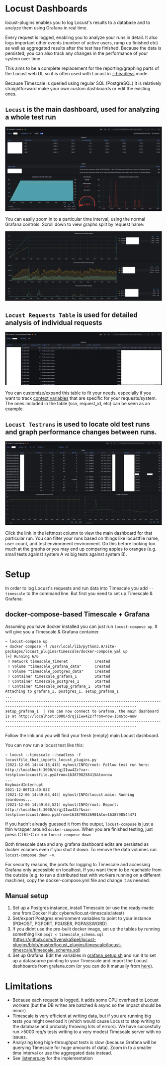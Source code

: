 # Locust Dashboards

locust-plugins enables you to log Locust's results to a database and to analyze them using Grafana in real time. 

Every request is logged, enabling you to analyze your runs in detail. It also logs important other events (number of active users, ramp up finished etc) as well as aggregated results after the test has finished. Because the data is persisted, you can also track any changes in the performance of your system over time.

This aims to be a complete replacement for the reporting/graphing parts of the Locust web UI, so it is often used with Locust in [--headless](https://docs.locust.io/en/stable/running-without-web-ui.html#running-without-the-web-ui) mode.

Because Timescale is queried using regular SQL (PostgreSQL) it is relatively straightforward make your own custom dashboards or edit the existing ones.

## `Locust` is the main dashboard, used for analyzing a whole test run

![Main dashboard](screenshots/main_dashboard.png)

You can easily zoom in to a particular time interval, using the normal Grafana controls. Scroll down to view graphs split by request name:

![Graphs by request](screenshots/main_dashboard_by_request_graphs.png)

## `Locust Requests Table` is used for detailed analysis of individual requests

![Requests table view](screenshots/requests_table.png)

You can customize/expand this table to fit your needs, especially if you want to track [context variables](https://docs.locust.io/en/stable/extending-locust.html#request-context) that are specific for your requests/system. The ones included in the table (ssn, request_id, etc) can be seen as an example.

## `Locust Testruns` is used to locate old test runs and graph performance changes between runs.

![Testruns](screenshots/testruns.png)

Click the link in the leftmost column to view the main dashboard for that particular run. You can filter your runs based on things like locustfile name, user count, and test environment environment. Do this before looking too much at the graphs or you may end up comparing apples to oranges (e.g. small tests against system A vs big tests against system B).

# Setup

In order to log Locust's requests and run data into Timescale you add `--timescale` to the command line. But first you need to set up Timescale & Grafana:

## docker-compose-based Timescale + Grafana

Assuming you have docker installed you can just run `locust-compose up`. It will give you a Timescale & Grafana container. 

```
~ locust-compose up
+ docker compose -f /usr/local/lib/python3.9/site-packages/locust_plugins/timescale/docker-compose.yml up
[+] Running 6/6
 ⠿ Network timescale_timenet            Created
 ⠿ Volume "timescale_grafana_data"      Created
 ⠿ Volume "timescale_postgres_data"     Created
 ⠿ Container timescale_grafana_1        Started
 ⠿ Container timescale_postgres_1       Started
 ⠿ Container timescale_setup_grafana_1  Started
Attaching to grafana_1, postgres_1, setup_grafana_1
...
---------------------------------------------------------------------------------------------------------------------------------
setup_grafana_1  | You can now connect to Grafana, the main dashboard is at http://localhost:3000/d/qjIIww4Zz?from=now-15m&to=now
---------------------------------------------------------------------------------------------------------------------------------
```

Follow the link and you will find your fresh (empty) main Locust dashboard.

You can now run a locust test like this:

```
~ locust --timescale --headless -f locustfile_that_imports_locust_plugins.py
[2021-12-06 14:44:18,415] myhost/INFO/root: Follow test run here: http://localhost:3000/d/qjIIww4Zz?var-testplan=locustfile.py&from=1638798258415&to=now
...
KeyboardInterrupt
2021-12-06T13:49:03Z
[2021-12-06 14:49:03,444] myhost/INFO/locust.main: Running teardowns...
[2021-12-06 14:49:03,521] myhost/INFO/root: Report: http://localhost:3000/d/qjIIww4Zz?&var-testplan=locust/demo.py&from=1638798536901&to=1638798544471
```

If you hadn't already guessed it from the output, `locust-compose` is just a thin wrapper around `docker-compose`. When you are finished testing, just press CTRL-C or run `locust-compose down`

Both timescale data and any grafana dashboard edits are persisted as docker volumes even if you shut it down. To remove the data volumes run `locust-compose down -v`.

For security reasons, the ports for logging to Timescale and accessing Grafana only accessible on localhost. If you want them to be reachable from the outside (e.g. to run a distributed test with workers running on a different machine), copy the docker-compose.yml file and change it as needed.

## Manual setup

1. Set up a Postgres instance, install Timescale (or use the ready-made one from Docker Hub: cyberw/locust-timescale:latest)
2. Set/export Postgres environment variables to point to your instance (PGHOST, PGPORT, PGUSER, PGPASSWORD)
3. If you didnt use the pre-built docker image, set up the tables by running something like `psql < timescale_schema.sql` (https://github.com/SvenskaSpel/locust-plugins/blob/master/locust_plugins/timescale/locust-timescale/timescale_schema.sql)
4. Set up Grafana. Edit the variables in [grafana_setup.sh](locust-timescale/grafana_setup.sh) and run it to set up a datasource pointing to your Timescale and import the Locust dashboards from grafana.com (or you can do it manually from [here](https://grafana.com/grafana/dashboards/10878)).

# Limitations

* Because each request is logged, it adds some CPU overhead to Locust workers (but the DB writes are batched & async so the impact should be minor)
* Timescale is very efficient at writing data, but if you are running big tests you might overload it (which would cause Locust to stop writing to the database and probably throwing lots of errors). We have succesfully run >5000 req/s tests writing to a very modest Timescale server with no issues.
* Analyzing long high-throughput tests is slow (because Grafana will be querying Timescale for huge amounts of data). Zoom in to a smaller time interval or use the aggregated data instead.
* See [listeners.py](../listeners.py) for the implementation
